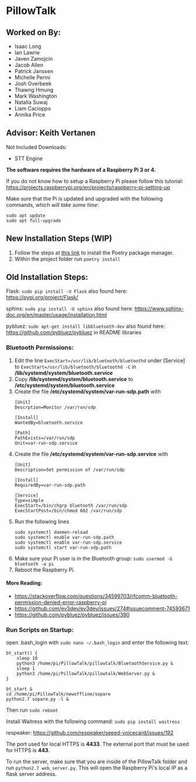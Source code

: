 # PillowTalk
## Worked on By:
- Isaac Long
- Ian Lawrie
- Javen Zamojcin
- Jacob Allen
- Patrick Janssen
- Michelle Perini
- Josh Overbeek
- Thawng Hmung
- Mark Washington
- Natalia Suwaj
- Liam Cacioppo
- Annika Price

## Advisor: Keith Vertanen

Not Included Downloads:
- STT Engine

**The software requires the hardware of a Raspberry Pi 3 or 4.**

If you do not know how to setup a Raspberry Pi please follow this tutorial:
	https://projects.raspberrypi.org/en/projects/raspberry-pi-setting-up

Make sure that the Pi is updated and upgraded with the following commands, which *will take some time*:
```
sudo apt update
sudo apt full-upgrade
```

## New Installation Steps (WIP)
1. Follow the steps at [this link](https://python-poetry.org/docs/#installation) to install the Poetry package manager.
2. Within the project folder run `poetry install`

## Old Installation Steps:
Flask: `sudo pip install -U Flask`
	also found here: https://pypi.org/project/Flask/
	
sphinx: `sudo pip install -U sphinx`
	also found here: https://www.sphinx-doc.org/en/master/usage/installation.html
	
pybluez: `sudo apt-get install libbluetooth-dev`
	also found here: https://github.com/pybluez/pybluez in README libraries

### Bluetooth Permissions:
1. Edit the line `ExecStart=/usr/lib/bluetooth/bluetoothd` under [Service] to `ExecStart=/usr/lib/bluetooth/bluetoothd -C` in **/lib/systemd/system/bluetooth.service**
2. Copy **/lib/systemd/system/bluetooth.service** to **/etc/systemd/system/bluetooth.service**
3. Create the file **/etc/systemd/system/var-run-sdp.path** with
	```
	[Unit]
	Descrption=Monitor /var/run/sdp
		
	[Install]
	WantedBy=bluetooth.service
		
	[Path]
	PathExists=/var/run/sdp
	Unit=var-run-sdp.service
	```
4. Create the file **/etc/systemd/system/var-run-sdp.service** with
	```
	[Unit]
	Description=Set permission of /var/run/sdp

	[Install]
	RequiredBy=var-run-sdp.path
		
	[Service]
	Type=simple
	ExecStart=/bin/chgrp bluetooth /var/run/sdp
	ExecStartPost=/bin/chmod 662 /var/run/sdp
	```		
5. Run the following lines
	```
	sudo systemctl daemon-reload
	sudo systemctl enable var-run-sdp.path
	sudo systemctl enable var-run-sdp.service
	sudo systemctl start var-run-sdp.path
	```	
6. Make sure your Pi user is in the Bluetooth group:
	`sudo usermod -G bluetooth -a pi`	
7. Reboot the Raspberry Pi.

#### More Reading:
- https://stackoverflow.com/questions/34599703/rfcomm-bluetooth-permission-denied-error-raspberry-pi
- https://github.com/ev3dev/ev3dev/issues/274#issuecomment-74593671
- https://github.com/pybluez/pybluez/issues/390
	
### Run Scripts on Startup:

open .bash_login with `sudo nano ~/.bash_login` and enter the following text:
```
bt_start() {
	sleep 10
	python3 /home/pi/PillowTalk/pillowtalk/BluetoothService.py &
	sleep 1
	python3 /home/pi/PillowTalk/pillowtalk/WebServer.py &
}

bt_start &
cd /home/pi/PillowTalk/newoffline/sopare
python2.7 sopare.py -l &
```

Then run `sudo reboot`
	
Install Waitress with the following command: `sudo pip install waitress`

respeaker: https://github.com/respeaker/seeed-voicecard/issues/192

The port used for local HTTPS is **4433**.
The external port that must be used for HTTPS is **443**.

To run the server, make sure that you are inside of the PillowTalk folder and run `python2.7 web_server.py`. This will open the Raspberry Pi's local IP as a flask server address.
